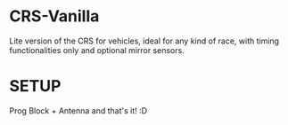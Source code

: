 # CRS-Vanilla

Lite version of the CRS for vehicles, ideal for any kind of race, with timing functionalities only and optional mirror sensors.

# SETUP
Prog Block + Antenna and that's it! :D
